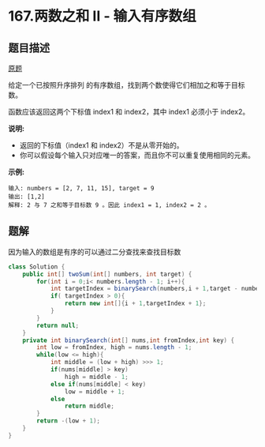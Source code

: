 # 167.两数之和 II - 输入有序数组

## 题目描述

[原题](https://leetcode-cn.com/problems/two-sum-ii-input-array-is-sorted/)

给定一个已按照升序排列 的有序数组，找到两个数使得它们相加之和等于目标数。

函数应该返回这两个下标值 index1 和 index2，其中 index1 必须小于 index2。

**说明:**

* 返回的下标值（index1 和 index2）不是从零开始的。
* 你可以假设每个输入只对应唯一的答案，而且你不可以重复使用相同的元素。

**示例:**

```text
输入: numbers = [2, 7, 11, 15], target = 9
输出: [1,2]
解释: 2 与 7 之和等于目标数 9 。因此 index1 = 1, index2 = 2 。
```

## 题解

因为输入的数组是有序的可以通过二分查找来查找目标数

```java
class Solution {
    public int[] twoSum(int[] numbers, int target) {
        for(int i = 0;i< numbers.length - 1; i++){
            int targetIndex = binarySearch(numbers,i + 1,target - numbers[i]);
            if( targetIndex > 0){
                return new int[]{i + 1,targetIndex + 1};
            }
        }
        return null;
    }
    private int binarySearch(int[] nums,int fromIndex,int key) {
        int low = fromIndex, high = nums.length - 1;
        while(low <= high){
            int middle = (low + high) >>> 1;
            if(nums[middle] > key)
                high = middle - 1;
            else if(nums[middle] < key)
                low = middle + 1;
            else
                return middle;
        }
        return -(low + 1);
    }
}
```

